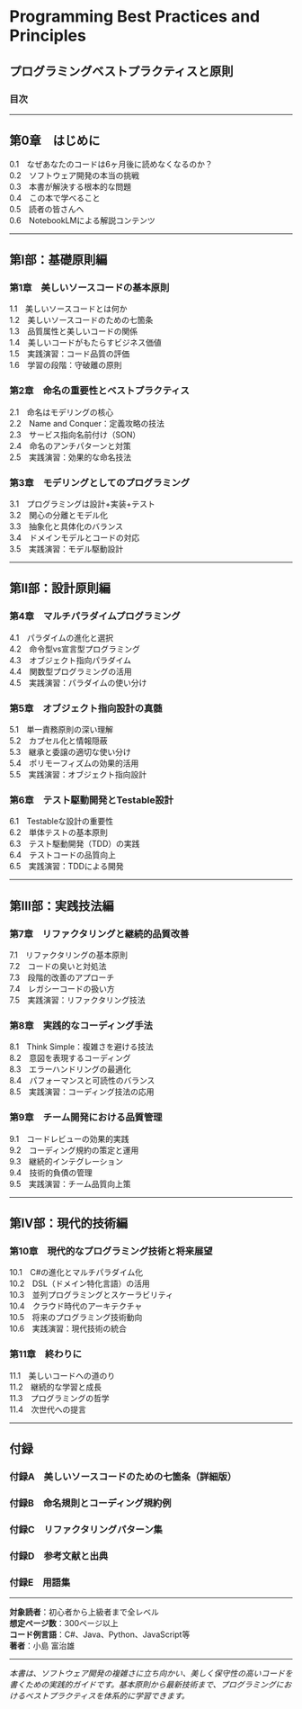 # Programming Best Practices and Principles
## プログラミングベストプラクティスと原則

### 目次

---

## 第0章　はじめに
0.1　なぜあなたのコードは6ヶ月後に読めなくなるのか？  
0.2　ソフトウェア開発の本当の挑戦  
0.3　本書が解決する根本的な問題  
0.4　この本で学べること  
0.5　読者の皆さんへ  
0.6　NotebookLMによる解説コンテンツ  

---

## 第I部：基礎原則編

### 第1章　美しいソースコードの基本原則
1.1　美しいソースコードとは何か  
1.2　美しいソースコードのための七箇条  
1.3　品質属性と美しいコードの関係  
1.4　美しいコードがもたらすビジネス価値  
1.5　実践演習：コード品質の評価  
1.6　学習の段階：守破離の原則  

### 第2章　命名の重要性とベストプラクティス
2.1　命名はモデリングの核心  
2.2　Name and Conquer：定義攻略の技法  
2.3　サービス指向名前付け（SON）  
2.4　命名のアンチパターンと対策  
2.5　実践演習：効果的な命名技法  

### 第3章　モデリングとしてのプログラミング
3.1　プログラミングは設計+実装+テスト  
3.2　関心の分離とモデル化  
3.3　抽象化と具体化のバランス  
3.4　ドメインモデルとコードの対応  
3.5　実践演習：モデル駆動設計  

---

## 第II部：設計原則編

### 第4章　マルチパラダイムプログラミング
4.1　パラダイムの進化と選択  
4.2　命令型vs宣言型プログラミング  
4.3　オブジェクト指向パラダイム  
4.4　関数型プログラミングの活用  
4.5　実践演習：パラダイムの使い分け  

### 第5章　オブジェクト指向設計の真髄
5.1　単一責務原則の深い理解  
5.2　カプセル化と情報隠蔽  
5.3　継承と委譲の適切な使い分け  
5.4　ポリモーフィズムの効果的活用  
5.5　実践演習：オブジェクト指向設計  

### 第6章　テスト駆動開発とTestable設計
6.1　Testableな設計の重要性  
6.2　単体テストの基本原則  
6.3　テスト駆動開発（TDD）の実践  
6.4　テストコードの品質向上  
6.5　実践演習：TDDによる開発  

---

## 第III部：実践技法編

### 第7章　リファクタリングと継続的品質改善
7.1　リファクタリングの基本原則  
7.2　コードの臭いと対処法  
7.3　段階的改善のアプローチ  
7.4　レガシーコードの扱い方  
7.5　実践演習：リファクタリング技法  

### 第8章　実践的なコーディング手法
8.1　Think Simple：複雑さを避ける技法  
8.2　意図を表現するコーディング  
8.3　エラーハンドリングの最適化  
8.4　パフォーマンスと可読性のバランス  
8.5　実践演習：コーディング技法の応用  

### 第9章　チーム開発における品質管理
9.1　コードレビューの効果的実践  
9.2　コーディング規約の策定と運用  
9.3　継続的インテグレーション  
9.4　技術的負債の管理  
9.5　実践演習：チーム品質向上策  

---

## 第IV部：現代的技術編

### 第10章　現代的なプログラミング技術と将来展望
10.1　C#の進化とマルチパラダイム化  
10.2　DSL（ドメイン特化言語）の活用  
10.3　並列プログラミングとスケーラビリティ  
10.4　クラウド時代のアーキテクチャ  
10.5　将来のプログラミング技術動向  
10.6　実践演習：現代技術の統合  

### 第11章　終わりに
11.1　美しいコードへの道のり  
11.2　継続的な学習と成長  
11.3　プログラミングの哲学  
11.4　次世代への提言  

---

## 付録

### 付録A　美しいソースコードのための七箇条（詳細版）
### 付録B　命名規則とコーディング規約例
### 付録C　リファクタリングパターン集
### 付録D　参考文献と出典
### 付録E　用語集

---

**対象読者**：初心者から上級者まで全レベル  
**想定ページ数**：300ページ以上  
**コード例言語**：C#、Java、Python、JavaScript等  
**著者**：小島 富治雄

---

*本書は、ソフトウェア開発の複雑さに立ち向かい、美しく保守性の高いコードを書くための実践的ガイドです。基本原則から最新技術まで、プログラミングにおけるベストプラクティスを体系的に学習できます。*
